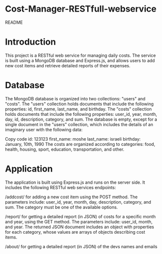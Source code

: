 ﻿# Cost-Manager-RESTfull-webservice
README
# Introduction
This project is a RESTful web service for managing daily costs. The service is built using a MongoDB database and Express.js, and allows users to add new cost items and retrieve detailed reports of their expenses.



# Database
The MongoDB database is organized into two collections: "users" and "costs". The "users" collection holds documents that include the following properties: id, first_name, last_name, and birthday. The "costs" collection holds documents that include the following properties: user_id, year, month, day, id, description, category, and sum.
The database is empty, except for a single document in the "users" collection, which includes the details of an imaginary user with the following data:

Copy code
id: 123123
first_name: moshe
last_name: israeli
birthday: January, 10th, 1990
The costs are organized according to categories: food, health, housing, sport, education, transportation, and other.

# Application
The application is built using Express.js and runs on the server side. It includes the following RESTful web services endpoints:

/addcost/ for adding a new cost item using the POST method. The parameters include: user_id, year, month, day, description, category, and sum. The category must be one of the available options.

/report/ for getting a detailed report (in JSON) of costs for a specific month and year, using the GET method. The parameters include: user_id, month, and year. The returned JSON document includes an object with properties for each category, whose values are arrays of objects describing cost items.

/about/ for getting a detailed report (in JSON) of the devs names and emails

